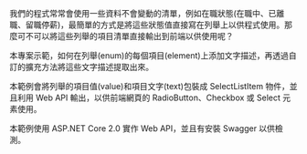 我們的程式常常會使用一些資料不會變動的清單，例如在職狀態(在職中、已離職、留職停薪)，最簡單的方式是將這些狀態值直接寫在列舉上以供程式使用。那麼可不可以將這些列舉的項目清單直接輸出到前端以供使用呢？

本專案示範，如何在列舉(enum)的每個項目(element)上添加文字描述，再透過自訂的擴充方法將這些文字描述提取出來。

本範例會將列舉的項目值(value)和項目文字(text)包裝成 SelectListItem 物件，並且利用 Web API 輸出，以供前端網頁的 RadioButton、Checkbox 或 Select 元素使用。

本範例使用 ASP.NET Core 2.0 實作 Web API，並且有安裝 Swagger 以供檢測。
